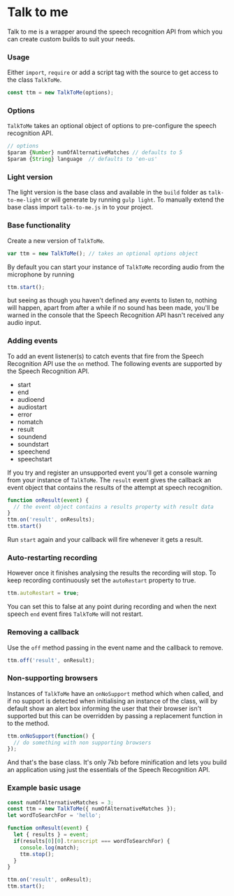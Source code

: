 # Talk to me

Talk to me is a wrapper around the speech recognition API from which you can create custom builds to suit your needs. 

### Usage

Either `import`, `require` or add a script tag with the source to get access to the class `TalkToMe`.

```javascript
const ttm = new TalkToMe(options);
```
### Options

`TalkToMe` takes an optional object of options to pre-configure the speech recognition API.

```javascript
// options
$param {Number} numOfAlternativeMatches // defaults to 5
$param {String} language  // defaults to 'en-us'
```

### Light version

The light version is the base class and available in the `build` folder as `talk-to-me-light` or will generate by running `gulp light`. To manually extend the base class import `talk-to-me.js` in to your project.

### Base functionality

Create a new version of `TalkToMe`.

```javascript
var ttm = new TalkToMe(); // takes an optional options object
```

By default you can start your instance of `TalkToMe` recording audio from the microphone by running
```javascript
ttm.start();
```
but seeing as though you haven't defined any events to listen to, nothing will happen, apart from after a while if no sound has been made, you'll be warned in the console that the Speech Recognition API hasn't received any audio input.

### Adding events

To add an event listener(s) to catch events that fire from the Speech Recognition API use the `on` method. The following events are supported by the Speech Recognition API.

* start
* end
* audioend
* audiostart
* error
* nomatch
* result
* soundend
* soundstart
* speechend
* speechstart

If you try and register an unsupported event you'll get a console warning from your instance of `TalkToMe`. The `result` event gives the callback an event object that contains the results of the attempt at speech recognition.

```javascript
function onResult(event) {
  // the event object contains a results property with result data
}
ttm.on('result', onResults);
ttm.start()
```

Run `start` again and your callback will fire whenever it gets a result. 

### Auto-restarting recording

However once it finishes analysing the results the recording will stop. To keep recording continuously set the `autoRestart` property to true.

```javascript
ttm.autoRestart = true;
```

You can set this to false at any point during recording and when the next speech `end` event fires `TalkToMe` will not restart.

### Removing a callback
Use the `off` method passing in the event name and the callback to remove.

```javascript
ttm.off('result', onResult);
```

### Non-supporting browsers

Instances of `TalkToMe` have an `onNoSupport` method which when called, and if no support is detected when initialising an instance of the class, will by default show an alert box informing the user that their browser isn't supported but this can be overridden by passing a replacement function in to the method.

```javascript
ttm.onNoSupport(function() {
  // do something with non supporting browsers
});
```

And that's the base class. It's only 7kb before minification and lets you build an application using just the essentials of the Speech Recognition API.

### Example basic usage

```javascript
const numOfAlternativeMatches = 3;
const ttm = new TalkToMe({ numOfAlternativeMatches });
let wordToSearchFor = 'hello';

function onResult(event) {
  let { results } = event;
  if(results[0][0].transcript === wordToSearchFor) {
    console.log(match);
    ttm.stop();
  }
}

ttm.on('result', onResult);
ttm.start();

```


